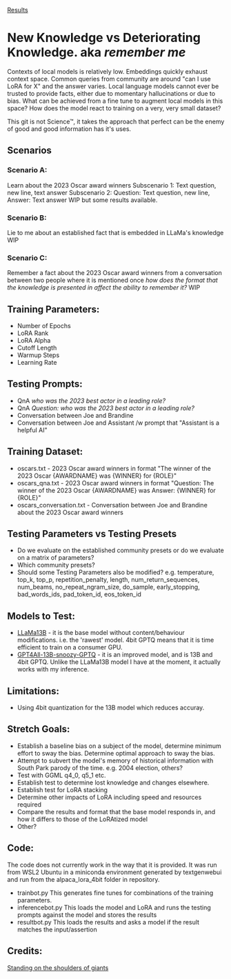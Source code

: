 [Results](RESULTS.MD)

# New Knowledge vs Deteriorating Knowledge. aka *remember me*

Contexts of local models is relatively low. Embeddings quickly exhaust context space. Common queries from community are around "can I use LoRA for X" and the answer varies. Local language models cannot ever be trusted to provide facts, either due to momentary hallucinations or due to bias. 
What can be achieved from a fine tune to augment local models in this space?
How does the model react to training on a very, very small dataset?

This git is not Science™, it takes the approach that perfect can be the enemy of good and good information has it's uses.

## Scenarios

### Scenario A:
Learn about the 2023 Oscar award winners
Subscenario 1: Text question, new line, text answer
Subscenario 2: Question: Text question, new line, Answer: Text answer
WIP but some results available.

### Scenario B:
Lie to me about an established fact that is embedded in LLaMa's knowledge
WIP

### Scenario C:
Remember a fact about the 2023 Oscar award winners from a conversation between two people where it is mentioned once
*how does the format that the knowledge is presented in affect the ability to remember it?*
WIP

## Training Parameters:
- Number of Epochs
- LoRA Rank
- LoRA Alpha
- Cutoff Length
- Warmup Steps
- Learning Rate

## Testing Prompts:
- QnA *who was the 2023 best actor in a leading role?*
- QnA *Question: who was the 2023 best actor in a leading role?*
- Conversation between Joe and Brandine
- Conversation between Joe and Assistant /w prompt that "Assistant is a helpful AI"

## Training Dataset:
- oscars.txt - 2023 Oscar award winners in format "The winner of the 2023 Oscar {AWARDNAME} was {WINNER} for {ROLE}"
- oscars_qna.txt - 2023 Oscar award winners in format "Question: The winner of the 2023 Oscar {AWARDNAME} was Answer: {WINNER} for {ROLE}"
- oscars_conversation.txt - Conversation between Joe and Brandine about the 2023 Oscar award winners

## Testing Parameters vs Testing Presets
- Do we evaluate on the established community presets or do we evaluate on a matrix of parameters?
- Which community presets?
- Should some Testing Parameters also be modified? e.g. temperature, top_k, top_p, repetition_penalty, length, num_return_sequences, num_beams, no_repeat_ngram_size, do_sample, early_stopping, bad_words_ids, pad_token_id, eos_token_id

## Models to Test:
- [LLaMa13B](https://huggingface.co/camelids/llama-13b-int4-gptq-groupsize128-safetensors) - it is the base model without content/behaviour modifications. i.e. the 'rawest' model. 4bit GPTQ means that it is time efficient to train on a consumer GPU.
- [GPT4All-13B-snoozy-GPTQ](https://huggingface.co/TheBloke/GPT4All-13B-snoozy-GPTQ) - it is an improved model, and is 13B and 4bit GPTQ. Unlike the LLaMa13B model I have at the moment, it actually works with my inference.

## Limitations:
- Using 4bit quantization for the 13B model which reduces accuray.

## Stretch Goals:
- Establish a baseline bias on a subject of the model, determine minimum effort to sway the bias. Determine optimal approach to sway the bias.
- Attempt to subvert the model's memory of historical information with South Park parody of the time. e.g. 2004 election, others?
- Test with GGML q4_0, q5_1 etc.
- Establish test to determine lost knowledge and changes elsewhere.
- Establish test for LoRA stacking
- Determine other impacts of LoRA including speed and resources required
- Compare the results and format that the base model responds in, and how it differs to those of the LoRAtized model
- Other?

## Code:
The code does not currently work in the way that it is provided. It was run from WSL2 Ubuntu in a miniconda environment generated by textgenwebui and run from the alpaca_lora_4bit folder in repository. 
- trainbot.py This generates fine tunes for combinations of the training parameters. 
- inferencebot.py This loads the model and LoRA and runs the testing prompts against the model and stores the results
- resultbot.py This loads the results and asks a model if the result matches the input/assertion


## Credits:
[Standing on the shoulders of giants](CREDITS.MD)

